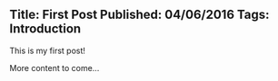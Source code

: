 Title: First Post
Published: 04/06/2016
Tags: Introduction
---
This is my first post!

More content to come...